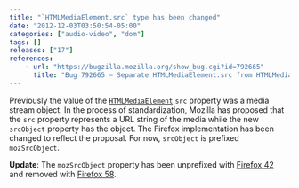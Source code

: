 ```yaml
---
title: "`HTMLMediaElement.src` type has been changed"
date: "2012-12-03T03:50:54-05:00"
categories: ["audio-video", "dom"]
tags: []
releases: ["17"]
references:
    - url: "https://bugzilla.mozilla.org/show_bug.cgi?id=792665"
      title: "Bug 792665 – Separate HTMLMediaElement.src from HTMLMediaElement.srcObject"
---
```

Previously the value of the [`HTMLMediaElement`](https://developer.mozilla.org/docs/Web/API/HTMLMediaElement).`src` property was a media stream object. In the process of standardization, Mozilla has proposed that the `src` property represents a URL string of the media while the new `srcObject` property has the object. The Firefox implementation has been changed to reflect the proposal. For now, `srcObject` is prefixed `mozSrcObject`.

**Update**: The `mozSrcObject` property has been unprefixed with [Firefox 42](https://www.fxsitecompat.dev/en-CA/docs/2015/htmlmediaelement-srcobject-has-been-unprefixed/) and removed with [Firefox 58](https://www.fxsitecompat.dev/en-CA/docs/2017/htmlmediaelement-mozsrcobject-has-been-removed/).

